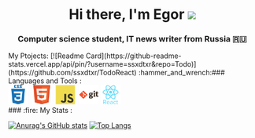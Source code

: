 <h1 align="center">Hi there, I'm Egor
<img src="https://github.com/blackcater/blackcater/raw/main/images/Hi.gif" height="32"/></h1>
<h3 align="center">Computer science student, IT news writer from Russia 🇷🇺</h3>
My Ptojects: 
<!-- (https://github.com/ssxdtxr/TodoReact))
-🏎Todo(ssxdtxr.github.io/TODO/)
-Flower Shop(ssxdtxr.github.io/FowerShop/)
-Belka(ssxdtxr.github.io/Belka/) -->
[![Readme Card](https://github-readme-stats.vercel.app/api/pin/?username=ssxdtxr&repo=Todo)](https://github.com/ssxdtxr/TodoReact)
:hammer_and_wrench:### Languages and Tools :
<div>
  <img src="https://github.com/devicons/devicon/blob/master/icons/css3/css3-plain-wordmark.svg"  title="CSS3" alt="CSS" width="40" height="40"/>&nbsp;
  <img src="https://github.com/devicons/devicon/blob/master/icons/html5/html5-original.svg" title="HTML5" alt="HTML" width="40" height="40"/>&nbsp;
  <img src="https://github.com/devicons/devicon/blob/master/icons/javascript/javascript-original.svg" title="JavaScript" alt="JavaScript" width="40" height="40"/>&nbsp;
  <img src="https://github.com/devicons/devicon/blob/master/icons/git/git-original-wordmark.svg" title="Git" **alt="Git" width="40" height="40"/>
  <img src="https://github.com/devicons/devicon/blob/master/icons/react/react-original-wordmark.svg" title="React" alt="React" width="40" height="40"/>&nbsp;
</div>
### :fire: My Stats :
  
  [![Anurag's GitHub stats](https://github-readme-stats.vercel.app/api?username=ssxdtxr)](https://github.com/anuraghazra/github-readme-stats)
  [![Top Langs](https://github-readme-stats.vercel.app/api/top-langs/?username=ssxdtxr)](https://github.com/anuraghazra/github-readme-stats)
